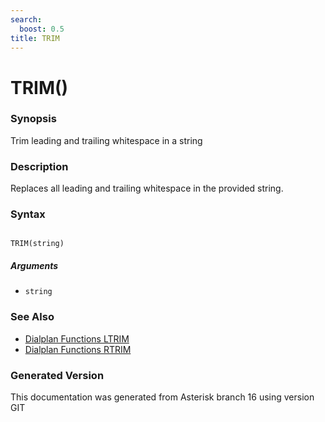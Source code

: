 ```yaml
---
search:
  boost: 0.5
title: TRIM
---
```


# TRIM()

### Synopsis

Trim leading and trailing whitespace in a string

### Description

Replaces all leading and trailing whitespace in the provided string.<br>


### Syntax


```

TRIM(string)
```
##### Arguments


* `string`

### See Also

* [Dialplan Functions LTRIM](/Asterisk_16_Documentation/API_Documentation/Dialplan_Functions/LTRIM)
* [Dialplan Functions RTRIM](/Asterisk_16_Documentation/API_Documentation/Dialplan_Functions/RTRIM)


### Generated Version

This documentation was generated from Asterisk branch 16 using version GIT 